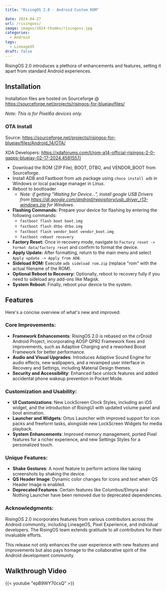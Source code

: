 ```yaml
---
title: "RisingOS 2.0 - Android Custom ROM"

date: 2024-04-27
url: /risingoss/
image: images/2024-thumbs/risingoss.jpg
categories:
  - Android
tags:
  - LineageOS
draft: false
---
```

RisingOS 2.0 introduces a plethora of enhancements and features, setting it apart from standard Android experiences.<!--more-->

## Installation

Installation files are hosted on Sourceforge @ <https://sourceforge.net/projects/risingos-for-bluejay/files/>

*Note: This is for Pixel6a devices only.*

### OTA Install

Source: <https://sourceforge.net/projects/risingos-for-bluejay/files/Android_14/OTA/>

XDA Developers: <https://xdaforums.com/t/rom-a14-official-risingos-2-0-gapps-bluejay-02-17-2024.4581557/>

- Download the ROM (ZIP File), BOOT, DTBO, and VENDOR_BOOT from Sourceforge.
- Install ADB and Fastboot from `adb` package using `choco install adb` in Windows or local package manager in Linux. 
- Reboot to bootloader
  - *Note: if getting "Waiting for Device...", install google USB Drivers from <https://dl.google.com/android/repository/usb_driver_r13-windows.zip> for Windows.*
- **Flashing Commands:** Prepare your device for flashing by entering the following commands:
  - `fastboot flash boot boot.img`
  - `fastboot flash dtbo dtbo.img`
  - `fastboot flash vendor_boot vendor_boot.img`
  - `fastboot reboot recovery`
- **Factory Reset:** Once in recovery mode, navigate to `Factory reset -> Format data/factory reset` and confirm to format the device.
- **Apply Update:** After formatting, return to the main menu and select `Apply update -> Apply from ADB`.
- **Sideload ROM:** Execute `adb sideload rom.zip` (replace "rom" with the actual filename of the ROM).
- **Optional Reboot to Recovery:** Optionally, reboot to recovery fully if you need to sideload any add-ons like Magisk.
- **System Reboot:** Finally, reboot your device to the system.

## Features
Here's a concise overview of what's new and improved:

### Core Improvements:
- **Framework Enhancements**: RisingOS 2.0 is rebased on the crDroid Android Project, incorporating AOSP QPR2 Framework fixes and improvements, such as Adaptive Charging and a reworked Boost Framework for better performance.
- **Audio and Visual Upgrades**: Introduces Adaptive Sound Engine for audio effects, new wallpapers, and a revamped user interface in Recovery and Settings, including Material Design themes.
- **Security and Accessibility**: Enhanced face unlock features and added accidental phone wakeup prevention in Pocket Mode.

### Customization and Usability:
- **UI Customizations**: New LockScreen Clock Styles, including an iOS widget, and the introduction of RisingUI with updated volume panel and boot animation.
- **Launcher and Widgets**: Ortus Launcher with improved support for icon packs and freeform tasks, alongside new LockScreen Widgets for media playback.
- **System Enhancements**: Improved memory management, ported Pixel features for a richer experience, and new Settings Styles for a personalized touch.

### Unique Features:
- **Shake Gestures**: A novel feature to perform actions like taking screenshots by shaking the device.
- **QS Header Image**: Dynamic color changes for icons and text when QS Header Image is enabled.
- **Deprecated Features**: Certain features like Columbus/Elmyra and Nothing Launcher have been removed due to deprecated dependencies.

### Acknowledgments:
RisingOS 2.0 incorporates features from various contributors across the Android community, including LineageOS, Pixel Experience, and individual developers. The RisingOS team extends gratitude to all contributors for their invaluable efforts.

This release not only enhances the user experience with new features and improvements but also pays homage to the collaborative spirit of the Android development community.

## Walkthrough Video

{{< youtube "epB9WY70csQ" >}}
